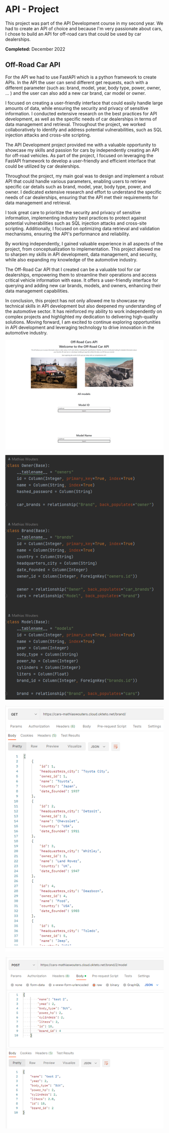 # API - Project

This project was part of the API Development course in my second year. We had to create an API of choice and because I'm very passionate about cars, I chose to build an API for off-road cars that could be used by car dealerships.

**Completed:** December 2022

## Off-Road Car API

For the API we had to use FastAPI which is a python framework to create APIs. In the API the user can send different get requests, each with a different parameter (such as: brand, model, year, body type, power, owner, ... ) and the user can also add a new car brand, car model or owner.

I focused on creating a user-friendly interface that could easily handle large amounts of data, while ensuring the security and privacy of sensitive information. I conducted extensive research on the best practices for API development, as well as the specific needs of car dealerships in terms of data management and retrieval. Throughout the project, we worked collaboratively to identify and address potential vulnerabilities, such as SQL injection attacks and cross-site scripting.

The API Development project provided me with a valuable opportunity to showcase my skills and passion for cars by independently creating an API for off-road vehicles. As part of the project, I focused on leveraging the FastAPI framework to develop a user-friendly and efficient interface that could be utilized by car dealerships.

Throughout the project, my main goal was to design and implement a robust API that could handle various parameters, enabling users to retrieve specific car details such as brand, model, year, body type, power, and owner. I dedicated extensive research and effort to understand the specific needs of car dealerships, ensuring that the API met their requirements for data management and retrieval.

I took great care to prioritize the security and privacy of sensitive information, implementing industry best practices to protect against potential vulnerabilities such as SQL injection attacks and cross-site scripting. Additionally, I focused on optimizing data retrieval and validation mechanisms, ensuring the API's performance and reliability.

By working independently, I gained valuable experience in all aspects of the project, from conceptualization to implementation. This project allowed me to sharpen my skills in API development, data management, and security, while also expanding my knowledge of the automotive industry.

The Off-Road Car API that I created can be a valuable tool for car dealerships, empowering them to streamline their operations and access critical vehicle information with ease. It offers a user-friendly interface for querying and adding new car brands, models, and owners, enhancing their data management capabilities.

In conclusion, this project has not only allowed me to showcase my technical skills in API development but also deepened my understanding of the automotive sector. It has reinforced my ability to work independently on complex projects and highlighted my dedication to delivering high-quality solutions. Moving forward, I am excited to continue exploring opportunities in API development and leveraging technology to drive innovation in the automotive industry.

![API 1](img/api-1.png)

![API 2](img/api-2.png)

![API 3](img/api-3.png)

![API 4](img/api-4.png)

